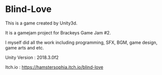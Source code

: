 # Blind-Love
 This is a game created by Unity3d. 
 
 It is a gamejam project for Brackeys Game Jam #2. 
 
 I myself did all the work including programming, SFX, BGM, game design, game arts and etc.

Unity Version : 2018.3.0f2

Itch.io : https://hamstersophia.itch.io/blind-love
